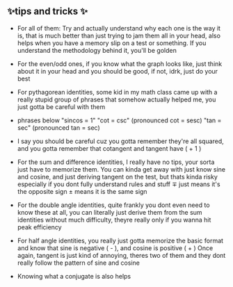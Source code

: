 ✨tips and tricks ✨
---------------------------
-  For all of them: Try and actually understand why each one is the way it is, that is much better than just trying to jam them all in your head, also helps when you have a memory slip on a test or something. If you understand the methodology behind it, you'll be golden

-  For the even/odd ones, if you know what the graph looks like, just think about it in your head and you should be good, if not, idrk, just do your best

- For pythagorean identities, some kid in my math class came up with a really stupid group of phrases that somehow actually helped me, you just gotta be careful with them

- phrases below
    "sincos = 1"
    "cot = csc" (pronounced cot = sesc)
    "tan = sec" (pronounced tan = sec)
- I say you should be careful cuz you gotta remember they're all squared, and you gotta remember that cotangent and tangent have ( + 1 )


- For the sum and difference identities, I really have no tips, your sorta just have to memorize them. You can kinda get away with just know sine and cosine, and just deriving tangent on the test, but thats kinda risky especially if you dont fully understand rules and stuff
    ∓ just means it's the opposite sign
    ± means it is the same sign

- For the double angle identities, quite frankly you dont even need to know these at all, you can literally just derive them from the sum identities without much difficulty, theyre really only if you wanna hit peak efficiency

- For half angle identities, you really just gotta memorize the basic format and know that sine is negative ( - ), and cosine is positive ( + )
Once again, tangent is just kind of annoying, theres two of them and they dont really follow the pattern of sine and cosine
- Knowing what a conjugate is also helps

